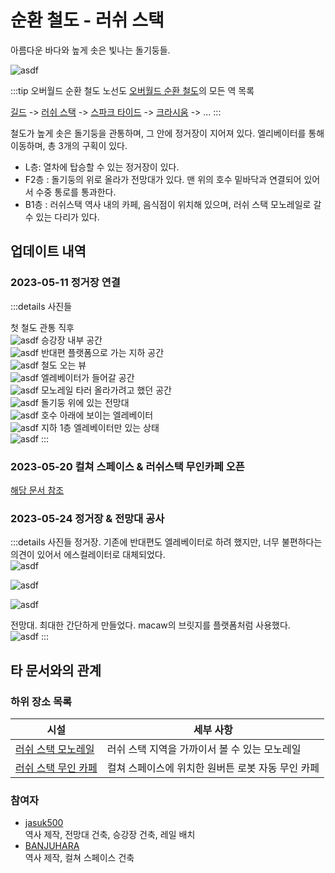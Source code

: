 # 순환 철도 - 러쉬 스택

아름다운 바다와 높게 솟은 빛나는 돌기둥들.

![asdf](../../asset/buildings/ocr_lush_stack/main.jpg)

<!-- tag_target_open:frame:overworld_circular_rail -->
:::tip 오버월드 순환 철도 노선도
[오버월드 순환 철도](overworld_circular_railway.md)의 모든 역 목록

[길드](ocr_the_guild.md) -> [러쉬 스택](ocr_lush_stack.md) -> [스파크 타이드](ocr_spark_tide.md) -> [크라시움](ocr_cratium.md) -> ...
:::
<!-- tag_close -->

철도가 높게 솟은 돌기둥을 관통하며, 그 안에 정거장이 지어져 있다. 
엘리베이터를 통해 이동하며, 총 3개의 구획이 있다. 
- L층: 열차에 탑승할 수 있는 정거장이 있다. 
- F2층 : 돌기둥의 위로 올라가 전망대가 있다. 맨 위의 호수 밑바닥과 연결되어 있어서 수중 통로를 통과한다.
- B1층 : 러쉬스택 역사 내의 카페, 음식점이 위치해 있으며, 러쉬 스택 모노레일로 갈 수 있는 다리가 있다.

## 업데이트 내역

### 2023-05-11 정거장 연결
:::details 사진들

첫 철도 관통 직후  
![asdf](../../asset/buildings/ocr_lush_stack/init1.jpg)
승강장 내부 공간  
![asdf](../../asset/buildings/ocr_lush_stack/init2.jpg)
반대편 플랫폼으로 가는 지하 공간  
![asdf](../../asset/buildings/ocr_lush_stack/init3.jpg)
철도 오는 뷰  
![asdf](../../asset/buildings/ocr_lush_stack/init4.jpg)
엘레베이터가 들어갈 공간  
![asdf](../../asset/buildings/ocr_lush_stack/init5.jpg)
모노레일 타러 올라가려고 했던 공간  
![asdf](../../asset/buildings/ocr_lush_stack/init6.jpg)
돌기둥 위에 있는 전망대  
![asdf](../../asset/buildings/ocr_lush_stack/init7.jpg)
호수 아래에 보이는 엘레베이터  
![asdf](../../asset/buildings/ocr_lush_stack/init8.jpg)
지하 1층 엘레베이터만 있는 상태  
![asdf](../../asset/buildings/ocr_lush_stack/init9.jpg)
:::

### 2023-05-20 컬쳐 스페이스 & 러쉬스택 무인카페 오픈
[해당 문서 참조](lush_stack_cafe.md)

### 2023-05-24 정거장 & 전망대 공사

:::details 사진들
정거장. 기존에 반대편도 엘레베이터로 하려 했지만, 너무 불편하다는 의견이 있어서 에스컬레이터로 대체되었다.  
![asdf](../../asset/buildings/ocr_lush_stack/station1.jpg)

![asdf](../../asset/buildings/ocr_lush_stack/station2.jpg)

![asdf](../../asset/buildings/ocr_lush_stack/station3.jpg)

전망대. 최대한 간단하게 만들었다. macaw의 브릿지를 플랫폼처럼 사용했다.  
![asdf](../../asset/buildings/ocr_lush_stack/observatory.jpg)
:::

## 타 문서와의 관계
<!-- ### 상위 장소 -->
<!-- tag_source_open:link_list:child_spot -->
<!-- tag_close -->

<!-- ### 하위 장소 목록 -->
<!-- tag_target_open:reverse_link_list:child_spot -->
<!-- tag_arg:preset:spots_inside -->
### 하위 장소 목록
| 시설                                         | 세부 사항                                         |
| -------------------------------------------- | ------------------------------------------------- |
| [러쉬 스택 모노레일](lush_stack_monorail.md) | 러쉬 스택 지역을 가까이서 볼 수 있는 모노레일     |
| [러쉬 스택 무인 카페](lush_stack_cafe.md)    | 컬쳐 스페이스에 위치한 원버튼 로봇 자동 무인 카페 |
<!-- tag_close -->


<!-- 보유 시설 목록 -->
<!-- tag_target_open:reverse_link_list:building_spot -->
<!-- tag_arg:preset:systems_inside -->
<!-- tag_close -->

### 참여자
<!-- tag_source_open:link_list:member_contribute -->
- [jasuk500](../members/jasuk500.md)  
역사 제작, 전망대 건축, 승강장 건축, 레일 배치
- [BANJUHARA](../members/BANJUHARA.md)  
역사 제작, 컬쳐 스페이스 건축
<!-- tag_close-->